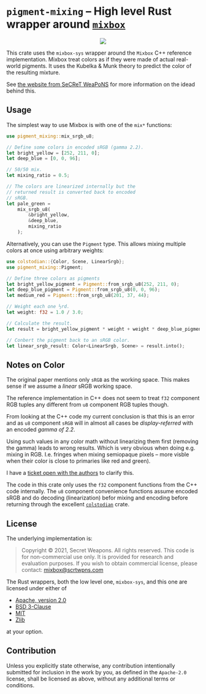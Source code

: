 # `pigment-mixing` – High level Rust wrapper around [`mixbox`](https://github.com/scrtwpns/pigment-mixing)

<p align="center">
  <img src="https://scrtwpns.com/mixbox/teaser.jpg"/>
</p>

This crate uses the `mixbox-sys` wrapper around the `Mixbox` C++ reference
implementation.
Mixbox treat colors as if they were made of actual real-world pigments.
It uses the Kubelka & Munk theory to predict the color of the resulting mixture.

See [the website from SeCReT WeaPoNS](https://scrtwpns.com/mixbox) for more
information on the idead behind this.
## Usage

The simplest way to use Mixbox is with one of the `mix*` functions:

```rs
use pigment_mixing::mix_srgb_u8;

// Define some colors in encoded sRGB (gamma 2.2).
let bright_yellow = [252, 211, 0];
let deep_blue = [0, 0, 96];

// 50/50 mix.
let mixing_ratio = 0.5;

// The colors are linearized internally but the
// returned result is converted back to encoded
// sRGB.
let pale_green =
    mix_srgb_u8(
        &bright_yellow,
        &deep_blue,
        mixing_ratio
    );
```

Alternatively, you can use the `Pigment` type. This allows mixing multiple colors at once using arbitrary weights:

```rust
use colstodian::{Color, Scene, LinearSrgb};
use pigment_mixing::Pigment;

// Define three colors as pigments
let bright_yellow_pigment = Pigment::from_srgb_u8(252, 211, 0);
let deep_blue_pigment = Pigment::from_srgb_u8(0, 0, 96);
let medium_red = Pigment::from_srgb_u8(201, 37, 44);

// Weight each one ⅓rd.
let weight: f32 = 1.0 / 3.0;

// Calculate the result.
let result = bright_yellow_pigment * weight + weight * deep_blue_pigment + weight * medium_red;

// Conbert the pigment back to an sRGB color.
let linear_srgb_result: Color<LinearSrgb, Scene> = result.into();
```

## Notes on Color

The original paper mentions only `sRGB` as the working space. This makes sense
if we assume a *linear* sRGB working space.

The reference implementation in C++ does not seem to treat `f32` component
RGB tuples any different from `u8` component RGB tuples though.

From looking at the C++ code my current conclusion is that this is an error and
as `u8` component `sRGB` will in almost all cases be *display-referred* with an
encoded *gamma of 2.2*.

Using such values in any color math without linearizing them first (removing
the gamma) leads to wrong results. Which is very obvious when doing e.g. mixing
in RGB. I.e. fringes when mixing semiopaque pixels – more visble when their
color is close to primaries like red and green).

I have a
[ticket open with the authors](https://github.com/scrtwpns/pigment-mixing/issues/1)
to clarify this.

The code in this crate only uses the `f32` component functions from the C++ code
internally.
The `u8` component convenience functions assume encoded sRGB and do decoding
(linearization) befor mixing and encoding before returning through the excellent
[`colstodian`](https://github.com/termhn/colstodian) crate.

## License

The underlying implementation is:

> Copyright © 2021, Secret Weapons. All rights reserved.
> This code is for non-commercial use only. It is provided for research and
> evaluation purposes.
> If you wish to obtain commercial license, please contact:
> mixbox@scrtwpns.com

The Rust wrappers, both the low level one, `mixbox-sys`, and this one are
licensed under either of

* [Apache, version 2.0](http://www.apache.org/licenses/LICENSE-2.0)
* [BSD 3-Clause](https://opensource.org/licenses/BSD-3-Clause)
* [MIT](http://opensource.org/licenses/MIT)
* [Zlib](https://opensource.org/licenses/Zlib)

at your option.

## Contribution

Unless you explicitly state otherwise, any contribution intentionally submitted
for inclusion in the work by you, as defined in the `Apache-2.0` license, shall
be licensed as above, without any additional terms or conditions.
